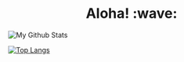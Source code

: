 <h1 align='center'> Aloha! :wave:</h1>

![My Github Stats](https://github-readme-stats.vercel.app/api?username=S-B-Iqbal&show_icons=true&theme=algolia)

[![Top Langs](https://github-readme-stats.vercel.app/api/top-langs/?username=S-B-Iqbal&show_icons=true&theme=algolia)](https://github.com/S-B-Iqbal/github-readme-stats&show_icons=true&theme=algolia)
<!--
**S-B-Iqbal/S-B-Iqbal** is a ✨ _special_ ✨ repository because its `README.md` (this file) appears on your GitHub profile.

Here are some ideas to get you started:

- 🔭 I’m currently working on ...
- 🌱 I’m currently learning ...
- 👯 I’m looking to collaborate on ...
- 🤔 I’m looking for help with ...
- 💬 Ask me about ...
- 📫 How to reach me: ...
- 😄 Pronouns: ...
- ⚡ Fun fact: ...
-->
